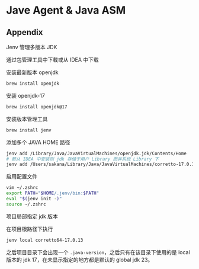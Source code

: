 # Jave Agent & Java ASM

## Appendix
Jenv 管理多版本 JDK

通过包管理工具中下载或从 IDEA 中下载

安装最新版本 openjdk
```zsh
brew install openjdk
```

安装 openjdk-17
```zsh
brew install openjdk@17
```

安装版本管理工具
```zsh
brew install jenv
```

添加多个 JAVA HOME 路径
```zsh
jenv add /Library/Java/JavaVirtualMachines/openjdk.jdk/Contents/Home
# 若从 IDEA 中安装则 jdk 存储于用户 Library 而非系统 Library 下
jenv add /Users/sakana/Library/Java/JavaVirtualMachines/corretto-17.0.13/Contents/Home    
```

启用配置文件
```zsh
vim ~/.zshrc
export PATH="$HOME/.jenv/bin:$PATH"
eval "$(jenv init -)"
source ~/.zshrc
```

项目局部指定 jdk 版本

在项目根路径下执行
```zsh
jenv local corretto64-17.0.13
```
之后项目目录下会出现一个 `.java-version`，之后只有在该目录下使用的是 local 版本的 jdk 17，在未显示指定的地方都是默认的 global jdk 23。
